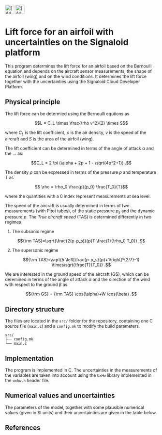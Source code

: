 [<img src="https://assets.signaloid.io/add-to-signaloid-cloud-logo-dark-v6.png#gh-dark-mode-only" alt="[Add to signaloid.io]" height="30">](https://signaloid.io/repositories?connect=https://github.com/signaloid/Signaloid-Demo-General-C#gh-dark-mode-only)
[<img src="https://assets.signaloid.io/add-to-signaloid-cloud-logo-light-v6.png#gh-light-mode-only" alt="[Add to signaloid.io]" height="30">](https://signaloid.io/repositories?connect=https://github.com/signaloid/Signaloid-Demo-General-C#gh-light-mode-only)

# Lift force for an airfoil with uncertainties on the Signaloid platform
This program determines the lift force for an airfoil based on the Bernoulli equation and depends on the aircraft sensor measurements, the shape of the airfoil (wing) and on the wind conditions. It determines the lift force together with the uncertainties using the Signaloid Cloud Developer Platform.

## Physical principle
The lift force can be determied using the Bernoulli equtions as

$$L = C_L \times \frac{\rho v^2}{2} \times S$$

where $C_L$ is the lift coefficient, $\rho$ is the air density, $v$ is the speed of the aircraft and $S$ is the area of the airfoil (wing).

The lift coefficient can be determined in terms of the angle of attack $\alpha$ and the ... as:

$$C_L = 2 \pi (\alpha + 2p + 1 - \sqrt{4p^2+1})  .$$

The density $\rho$ can be expressed in terms of the pressure $p$ and temperature $T$ as

$$ \rho = \rho_0 \frac{p}{p_0} \frac{T_0}{T}$$

where the quantities with a 0 index represent measurements at sea level.

The speed of the aircraft is usually determined in terms of two measurements (with Pitot tubes), of the static pressure $p_s$ and the dynamic pressure $p$. The *True aircraft speed* (TAS) is determined differently in two regimes
1) The subsonic regime

$${\rm TAS}=\sqrt{\frac{2(p-p_s)}{p}T \frac{1}{\rho_0 T_0}} ,$$

2) The supersonic regime

$${\rm TAS}=\sqrt{5 \left[\frac{p-p_s}{p}+1\right]^{2/7}-1} \times\sqrt{\frac{T}{T_0}} .$$


We are interested in the ground speed of the aircraft (GS), which can be deremined in terms of the angle of attack $\alpha$ and the direction of the wind with respect to the ground $\beta$ as

$${\rm GS} = {\rm TAS} \cos(\alpha)+W \cos(\beta)  .$$
## Directory structure
The files are located in the `src/` folder for the repository, containing one C source file (`main.c`) and a `config.mk` to modify the build parameters.
```
src/
├── config.mk
└── main.c
```


## Implementation
The program is implemented in C. The uncertainties in the measurements of the variables are taken into account using the `UxHw` library implemented in the `uxhw.h` header file.
## Numerical values and uncertainties

The parameters of the model, together with some plausible numerical values (given in SI units) and their uncertainties are given in the table below.

## References
